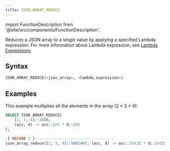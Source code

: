 ```yaml
---
title: JSON_ARRAY_REDUCE
---
```

import FunctionDescription from '@site/src/components/FunctionDescription';

<FunctionDescription description="Introduced or updated: v1.2.644"/>

Reduces a JSON array to a single value by applying a specified Lambda expression. For more information about Lambda expression, see [Lambda Expressions](docs/en/sql-reference/00-sql-reference/42-lambda-expressions.md).

## Syntax

```sql
JSON_ARRAY_REDUCE(<json_array>, <lambda_expression>)
```

## Examples

This example multiplies all the elements in the array (2 * 3 * 4):

```sql
SELECT JSON_ARRAY_REDUCE(
    [2, 3, 4]::JSON, 
    (acc, d) -> acc::Int * d::Int
);

-[ RECORD 1 ]-----------------------------------
json_array_reduce([2, 3, 4]::VARIANT, (acc, d) -> acc::Int32 * d::Int32): 24
```